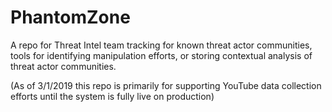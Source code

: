 # PhantomZone
A repo for Threat Intel team tracking for known threat actor communities, tools for identifying manipulation efforts, or storing contextual analysis of threat actor communities. 

(As of 3/1/2019 this repo is primarily for supporting YouTube data collection efforts until the system is fully live on production)
